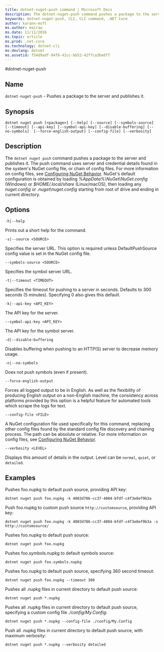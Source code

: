 ```yaml
---
title: dotnet-nuget-push command | Microsoft Docs
description: The dotnet-nuget-push command pushes a package to the server and publishes it. 
keywords: dotnet-nuget-push, CLI, CLI command, .NET Core
author: karann-msft
ms.author: mairaw
ms.date: 11/11/2016
ms.topic: article
ms.prod: .net-core
ms.technology: dotnet-cli
ms.devlang: dotnet
ms.assetid: f54d9adf-94f8-41cc-bb52-42f7ca3be6ff
---
```


#dotnet-nuget-push

## Name 
`dotnet-nuget-push` - Pushes a package to the server and publishes it. 

## Synopsis

`dotnet nuget push [<package>] [--help] [--source] [--symbols-source] 
    [--timeout] [--api-key] [--symbol-api-key] [--disable-buffering] [--no-symbols] 
    [--force-english-output] [--config-file] [--verbosity]`

## Description

The `dotnet nuget push` command pushes a package to the server and publishes it. 
The push command uses server and credential details found in the system's NuGet config file, or chain of config files. For more information on config files, see [Configuring NuGet Behavior](https://docs.microsoft.com/nuget/consume-packages/configuring-nuget-behavior). 
NuGet's default configuration is obtained by loading *%AppData%\NuGet\NuGet.config* (Windows) or *$HOME/.local/share* (Linux/macOS), then loading any *nuget.config* or *.nuget\nuget.config* 
starting from root of drive and ending in current directory.

## Options

`-h|--help`

Prints out a short help for the command.  

`-s|--source <SOURCE>`

Specifies the server URL. This option is required unless DefaultPushSource config value is set in the NuGet config file.

`--symbols-source <SOURCE>`

Specifies the symbol server URL.

`-t|--timeout <TIMEOUT>`

Specifies the timeout for pushing to a server in seconds. Defaults to 300 seconds (5 minutes). Specifying 0 also gives this default.

`-k|--api-key <API_KEY>`

The API key for the server.

`--symbol-api-key <API_KEY>`

The API key for the symbol server.

`-d|--disable-buffering`

Disables buffering when pushing to an HTTP(S) server to decrease memory usage.

`-n|--no-symbols`

Does not push symbols (even if present).

`--force-english-output`

Forces all logged output to be in English. As well as the flexibility of producing English output on a non-English machine, the consistency across platforms provided by this option is a helpful feature for 
automated tools which scrape the logs for text.

`--config-file <FILE>`

A NuGet configuration file used specifically for this command, replacing other config files found by the standard config file discovery and chaining process. 
The path can be absolute or relative.
For more information on config files, see [Configuring NuGet Behavior](https://docs.microsoft.com/nuget/consume-packages/configuring-nuget-behavior). 

`--verbosity <LEVEL>`

Displays this amount of details in the output. Level can be `normal`, `quiet`, or `detailed`.

## Examples

Pushes foo.nupkg to default push source, providing API key:

`dotnet nuget push foo.nupkg -k 4003d786-cc37-4004-bfdf-c4f3e8ef9b3a`

Push foo.nupkg to custom push source `http://customsource`, providing API key:

`dotnet nuget push foo.nupkg -k 4003d786-cc37-4004-bfdf-c4f3e8ef9b3a -s http://customsource/` 

Pushes foo.nupkg to default push source:

`dotnet nuget push foo.nupkg` 

Pushes foo.symbols.nupkg to default symbols source:

`dotnet nuget push foo.symbols.nupkg`

Pushes foo.nupkg to default push source, specifying 360 second timeout:

`dotnet nuget push foo.nupkg --timeout 360`

Pushes all .nupkg files in current directory to default push source:

`dotnet nuget push *.nupkg`

Pushes all .nupkg files in current directory to default push source, specifying a custom config file *./config/My.Config*:

`dotnet nuget push *.nupkg --config-file ./config/My.Config`

Push all .nupkg files in current directory to default push source, with maximum verbosity:

`dotnet nuget push *.nupkg --verbosity detailed`
